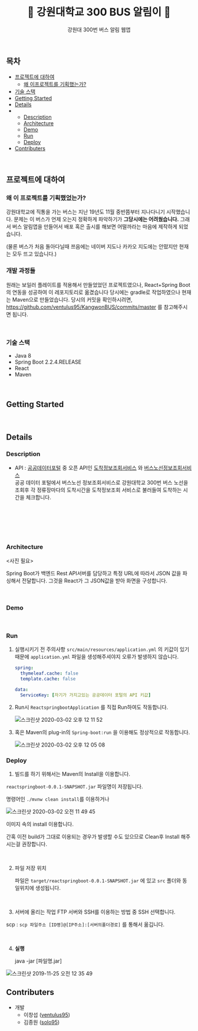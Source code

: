 <h1  align="center">🚌 강원대학교 300 BUS 알림이 🚌</h1>

<p align="center"> 강원대 300번 버스 알림 웹앱 </p>



&nbsp;

<!-- TABLE OF CONTENTS -->

## 목차

* [프로젝트에 대하여](#프로젝트에-대하여)
  * [왜 이프로젝트를 기획했는가?](#왜-이-프로젝트를-기획했었는가)
* [기술 스택](#기술-스택)
*  [Getting Started](#getting-started)
*  [Details](#details)
*  *  [Description](#description)
   *  [Architecture](#architecture)
   *  [Demo](#demo)
   *  [Run](#Run)
   *  [Deploy](#deploy)
*  [Contributers](#Contributers)&nbsp;

&nbsp;&nbsp;

## 프로젝트에 대하여


### 왜 이 프로젝트를 기획했었는가?

강원대학교에 직통을 가는 버스는 지난 19년도 11월 중반쯤부터 지나다니기 시작했습니다. 문제는 이 버스가 언제 오는지 정확하게 파악하기가 **그당시에는 어려웠습니다.**  그래서 버스 알림앱을 만들어서 배포 혹은 출시를 해보면 어떨까라는 마음에 제작하게 되었습니다.

(물론 버스가 처음 돌아다닐때 쯔음에는 네이버 지도나 카카오 지도에는 안떴지만 현재는 모두 뜨고 있습니다.)

### 개발 과정들

원래는 보일러 플레이트를 적용해서 만들었었던 프로젝트였으나, React+Spring Boot의 연동을 성공하여 이 레포지토리로 옮겼습니다 당시에는 gradle로 작업하였으나 현재는 Maven으로 만들었습니다. 
당시의 커밋을 확인하시려면, https://github.com/ventulus95/KangwonBUS/commits/master 를 참고해주시면 됩니다.

&nbsp;

### 기술 스택

- Java 8
- Spring Boot 2.2.4.RELEASE
- React 
- Maven

 &nbsp;

## Getting Started

 &nbsp;

## Details

### Description

 - API : [공공데이터포털](https://www.data.go.kr/) 중 오픈 API인  [도착정보조회서비스](https://www.data.go.kr/dataset/15000758/openapi.do?mypageFlag=Y) 와 [버스노선정보조회서비스](https://www.data.go.kr/dataset/15000758/openapi.do?mypageFlag=Y)
   <br>
    공공 데이터 포털에서 버스노선 정보조회서비스로 강원대학교 300번 버스 노선을 조회후 각 정류장마다의 도착시간을 도착정보조회 서비스로 불러들여 도착하는 시간을 체크합니다.

   <br>


 &nbsp;

&nbsp;

### Architecture

<사진 필요>

Spring Boot가 백엔드 Rest API서버를 담당하고 특정 URL에 따라서 JSON 값을 파싱해서 전달합니다. 그것을 React가 그 JSON값을 받아 화면을 구성합니다. 

&nbsp;

### Demo

<br>

### Run

1. 실행시키기 전 주의사항 `src/main/resources/application.yml` 의 키값이 있기 때문에 `application.yml` 파일을 생성해주셔야지 오류가 발생하지 않습니다.

   ```yml
   spring:
     thymeleaf.cache: false
     template.cache: false
   
   data:
     ServiceKey: [자기가 가지고있는 공공데이터 포털의 API 키값]
   ```

2. Run시 `ReactspringbootApplication` 를 직접 Run하여도 작동합니다.

   ![스크린샷 2020-03-02 오후 12 11 52](https://user-images.githubusercontent.com/17822723/75642485-056f3e80-5c7f-11ea-8e3c-0d55ace5d78a.png)


   

3. 혹은 Maven의 plug-in의 `Spring-boot:run` 을 이용해도 정상적으로 작동합니다.

   ![스크린샷 2020-03-02 오후 12 05 08](https://user-images.githubusercontent.com/17822723/75642225-19667080-5c7e-11ea-8170-4600262d0691.png)

### Deploy

1. 빌드를 하기 위해서는 Maven의 Install을 이용합니다.

`reactspringboot-0.0.1-SNAPSHOT.jar` 파일명이 저장됩니다. 

명령어인 `./mvnw clean install`를 이용하거나

![스크린샷 2020-03-02 오전 11 49 45](https://user-images.githubusercontent.com/17822723/75641550-f5a22b00-5c7b-11ea-9a86-9e04b9d143ba.png)

이미지 속의 install 이용합니다. 

간혹 이전 build가 그대로 이용되는 경우가 발생할 수도 있으므로 Clean후 Install 해주시는걸 권장합니다. 


&nbsp;

2. 파일 저장 위치

   파일은 `target/reactspringboot-0.0.1-SNAPSHOT.jar` 에 있고 `src` 폴더와 동일위치에 생성됩니다.

&nbsp;

3. 서버에 올리는 작업
   FTP 서버와 SSH를 이용하는 방법 중 SSH 선택합니다.

scp : `scp 파일주소 [ID명]@[IP주소]:[서버의폴더경로]` 를 통해서 옮깁니다.

&nbsp;

4. <b>실행 </b>


    java -jar [파일명.jar]

![스크린샷 2019-11-25 오전 12 35 49](https://user-images.githubusercontent.com/17822723/69497008-8c43ab00-0f1b-11ea-98a6-24c49e029128.png)



## Contributers

- 개발
  - 이창섭 ([ventulus95](https://github.com/ventulus95)) 
  - 김종원 ([solo95](https://github.com/solo95))
